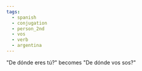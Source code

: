 ```yaml
---
tags:
  - spanish
  - conjugation
  - person_2nd
  - vos
  - verb
  - argentina
---
```


"De dónde eres tú?" becomes "De dónde vos sos?"
